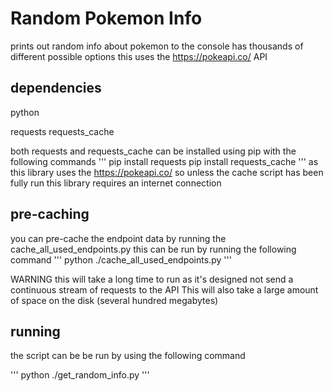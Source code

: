 # Random Pokemon Info
prints out random info about pokemon to the console
has thousands of different possible options
this uses the https://pokeapi.co/ API

## dependencies
python

requests
requests_cache

both requests and requests_cache can be installed using pip with the following commands
'''
pip install requests
pip install requests_cache
'''
as this library uses the https://pokeapi.co/ so unless the cache script has been fully run this library requires an internet connection


## pre-caching
you can pre-cache the endpoint data by running the cache_all_used_endpoints.py
this can be run by running the following command
'''
python ./cache_all_used_endpoints.py
'''

WARNING this will take a long time to run as it's designed not send a continuous stream of requests to the API
This will also take a large amount of space on the disk (several hundred megabytes)


## running
the script can be be run by using the following command

'''
python ./get_random_info.py
'''
